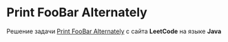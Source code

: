 # Print FooBar Alternately
Решение задачи [Print FooBar Alternately](https://leetcode.com/problems/print-foobar-alternately/) с сайта **LeetCode** на языке **Java**